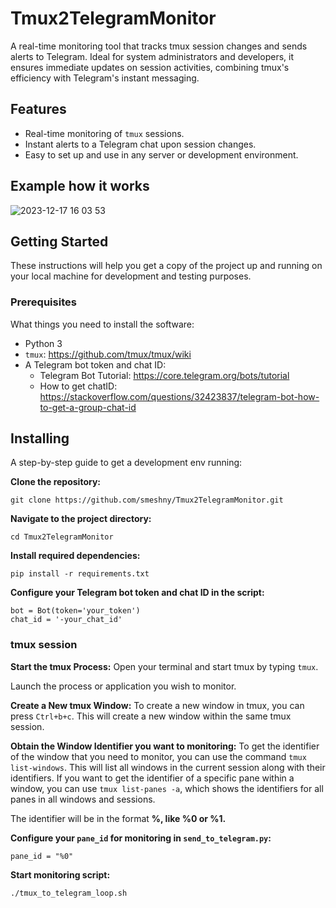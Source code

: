 # Tmux2TelegramMonitor
A real-time monitoring tool that tracks tmux session changes and sends alerts to Telegram. Ideal for system administrators and developers, it ensures immediate updates on session activities, combining tmux's efficiency with Telegram's instant messaging.

## Features

- Real-time monitoring of `tmux` sessions.
- Instant alerts to a Telegram chat upon session changes.
- Easy to set up and use in any server or development environment.

## Example how it works
![2023-12-17 16 03 53](https://github.com/smeshny/Tmux2TelegramMonitor/assets/14953852/302d2bfd-4768-4a80-b9a3-3d9017d9c459)

## Getting Started

These instructions will help you get a copy of the project up and running on your local machine for development and testing purposes.

### Prerequisites

What things you need to install the software:

- Python 3
- `tmux`: https://github.com/tmux/tmux/wiki
- A Telegram bot token and chat ID:
  - Telegram Bot Tutorial: https://core.telegram.org/bots/tutorial
  - How to get chatID: https://stackoverflow.com/questions/32423837/telegram-bot-how-to-get-a-group-chat-id

## Installing

A step-by-step guide to get a development env running:

**Clone the repository:**
```
git clone https://github.com/smeshny/Tmux2TelegramMonitor.git
```
**Navigate to the project directory:**
```
cd Tmux2TelegramMonitor
```
**Install required dependencies:**
```
pip install -r requirements.txt
```
**Configure your **Telegram bot token** and **chat ID** in the script:**
```
bot = Bot(token='your_token')
chat_id = '-your_chat_id'
```
### tmux session
**Start the tmux Process:**
Open your terminal and start tmux by typing `tmux`.

Launch the process or application you wish to monitor.

**Create a New tmux Window:**
To create a new window in tmux, you can press `Ctrl+b+c`. This will create a new window within the same tmux session.

**Obtain the Window Identifier you want to monitoring:**
To get the identifier of the window that you need to monitor, you can use the command `tmux list-windows`. This will list all windows in the current session along with their identifiers.
If you want to get the identifier of a specific pane within a window, you can use `tmux list-panes -a`, which shows the identifiers for all panes in all windows and sessions. 

The identifier will be in the format **%<number>, like %0 or %1.**

**Configure your `pane_id` for monitoring in `send_to_telegram.py`:**
```
pane_id = "%0"
```

**Start monitoring script:**
```
./tmux_to_telegram_loop.sh
```

